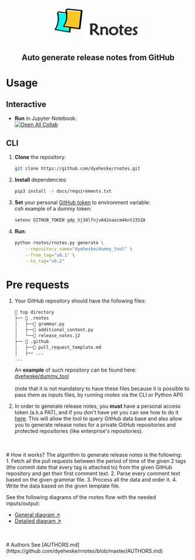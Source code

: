 <p align="center">
<img src="./docs/images/logo.png" width=250 height=100/>
</p>
<h2 align="center">Auto generate release notes from GitHub</h2>

# Usage
## Interactive
* **Run** in Jupyter Notebook:  
    [![Open All Collab](https://colab.research.google.com/assets/colab-badge.svg)](https://colab.research.google.com/github/dyeheske/rnotes/blob/master/docs/rnotes.ipynb)

## CLI
  1. **Clone** the repository:
      ```bash
      git clone https://github.com/dyeheske/rnotes.git
      ```
  2. **Install** dependencies:
      ```bash
      pip3 install -r docs/requirements.txt
      ```
  3. **Set** your personal [GitHub token](https://docs.github.com/en/enterprise-server@3.4/authentication/keeping-your-account-and-data-secure/creating-a-personal-access-token) to environment variable:<br>
      *csh* example of a dummy token:
      ```bash
      setenv GITHUB_TOKEN gdp_Vj34lfnjvA42oaocm4knt235ZA
      ```
  4. **Run**:
      ```bash
      python rnotes/rnotes.py generate \
          --repository_name="dyeheske/dummy_tool" \
          --from_tag="v0.1" \
          --to_tag="v0.2"
      ```

# Pre requests
  1. Your GitHub repository should have the following files:
      ```text
      📁 top directory
      ├── 📁 .rnotes
      │   ├──📄 grammar.py
      │   ├──📄 additional_content.py
      │   └──📄 release_notes.j2
      ├── 📁 .github
      │   ├──📄 pull_request_template.md
      │   ├── ...
      ...
      ```
      An **example** of such repository can be found here: [dyeheske/dummy_tool](https://github.com/dyeheske/dummy_tool)<br><br>
      (note that it is not mandatory to have these files because it is possible to pass them as inputs files, by running *rnotes* via the CLI or Python API)<br>

  2. In order to generate release notes, you **must** have a personal access token (a.k.a PAT), and if you don't have yet you can see how to do it [here](https://docs.github.com/en/authentication/keeping-your-account-and-data-secure/creating-a-personal-access-token#creating-a-personal-access-token-classic). This will allow the tool to query GitHub data base and also allow you to generate release notes for a private GitHub repositories and protected repositories (like enterprise's repositories).
<br>
<br>
# How it works?
The algorithm to generate release notes is the following:<br>
  1. Fetch all the pull requests between the period of time of the given 2 tags (the commit date that every tag is attached to) from the given GitHub repository and get their first comment text.
  2. Parse every comment text based on the given grammar file.
  3. Process all the data and order it.
  4. Write the data based on the given template file.

See the following diagrams of the rnotes flow with the needed inputs/output:  
  * [General diagram ↗️](https://github.com/dyeheske/rnotes/blob/master/docs/images/rnotes_black_box.png)
  * [Detailed diagram ↗️](https://github.com/dyeheske/rnotes/blob/master/docs/images/rnotes.png)
<br>
<br>
# Authors
See [AUTHORS.md](https://github.com/dyeheske/rnotes/blob/master/AUTHORS.md)
